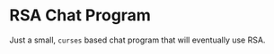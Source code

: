 RSA Chat Program
================

Just a small, `curses` based chat program that will eventually use RSA.
